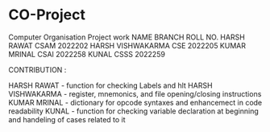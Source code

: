 # CO-Project
Computer Organisation Project work
 NAME                                 BRANCH                               ROLL NO.
HARSH RAWAT                            CSAM                                2022202
HARSH VISHWAKARMA                      CSE                                 2022205
KUMAR MRINAL                           CSAI                                2022258
KUNAL                                  CSSS                                2022259

CONTRIBUTION :

HARSH RAWAT - function for checking Labels and hlt 
HARSH VISHWAKARMA - register, mnemonics, and file opening/closing instructions
KUMAR MRINAL - dictionary for opcode syntaxes and enhancemect in code readability
KUNAL - function for checking variable declaration at beginning and handeling of cases related to it

